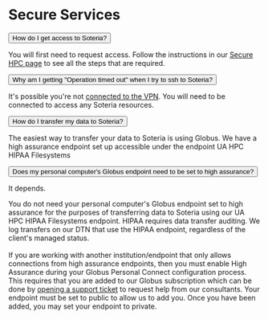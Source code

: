 # Secure Services

<link rel="stylesheet" href="../../../overrides/animated_dropdown.css">
<link rel="stylesheet" href="../../../overrides/spacing.css">

<html>
    
<button class="collapsible">How do I get access to Soteria?</button>
<div class="content">
  <p>
    You will first need to request access. Follow the instructions in our <a href="../../../secure_hpc/overview/">Secure HPC page</a> to see all the steps that are required.
  </p>
</div>


<button class="collapsible">Why am I getting "Operation timed out" when I try to ssh to Soteria?</button>
<div class="content">
  <p>
    It's possible you're not <a href="../../../secure_hpc/prerequisites/">connected to the VPN</a>. You will need to be connected to access any Soteria resources.
  </p>
</div>


<button class="collapsible">How do I transfer my data to Soteria?</button>
<div class="content">
  <p>
    The easiest way to transfer your data to Soteria is using Globus. We have a high assurance endpoint set up accessible under the endpoint UA HPC HIPAA Filesystems
  </p>
</div>


<button class="collapsible">Does my personal computer's Globus endpoint need to be set to high assurance?</button>
<div class="content">
  <p>
  It depends.

  You do not need your personal computer's Globus endpoint set to high assurance for the purposes of transferring data to Soteria using our UA HPC HIPAA Filesystems endpoint. HIPAA requires data transfer auditing. We log transfers on our DTN that use the HIPAA endpoint, regardless of the client's managed status.
  <br><br>
  If you are working with another institution/endpoint that only allows connections from high assurance endpoints, then you must enable High Assurance during your Globus Personal Connect configuration process. This requires that you are added to our Globus subscription which can be done by <a href="https://uarizona.service-now.com/sp?id=sc_cat_item&sys_id=2983102adbd23c109627d90d689619c6&sysparm_category=84d3d1acdbc8f4109627d90d6896191f">opening a support ticket</a> to request help from our consultants. Your endpoint must be set to public to allow us to add you. Once you have been added, you may set your endpoint to private.

  </p>
</div>
    
    
<div class="vertical-space"></div>
<script src="../../../overrides/animated_dropdown.js"></script>
</html>